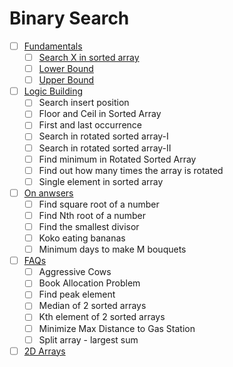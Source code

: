 # Binary Search

- [ ] [Fundamentals](Fundamentals/)
    - [ ] [Search X in sorted array](Fundamentals/Search%20X%20in%20sorted%20array/)
    - [ ] [Lower Bound](Fundamentals/Lower%20Bound/)
    - [ ] [Upper Bound](Fundamentals/Upper%20Bound/)
- [ ] [Logic Building](Logic%20Building/)
  - [ ] Search insert position
  - [ ] Floor and Ceil in Sorted Array
  - [ ] First and last occurrence
  - [ ] Search in rotated sorted array-I
  - [ ] Search in rotated sorted array-II
  - [ ] Find minimum in Rotated Sorted Array
  - [ ] Find out how many times the array is rotated
  - [ ] Single element in sorted array
- [ ] [On anwsers](Binary%20Search/On%20answers/)
  - [ ] Find square root of a number
  - [ ] Find Nth root of a number
  - [ ] Find the smallest divisor
  - [ ] Koko eating bananas
  - [ ] Minimum days to make M bouquets
- [ ] [FAQs](Binary%20Search/FAQs/)
  - [ ] Aggressive Cows
  - [ ] Book Allocation Problem
  - [ ] Find peak element
  - [ ] Median of 2 sorted arrays
  - [ ] Kth element of 2 sorted arrays
  - [ ] Minimize Max Distance to Gas Station
  - [ ] Split array - largest sum
- [ ] [2D Arrays](Binary%20Search/2D%20Arrays/)